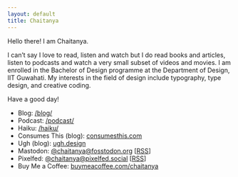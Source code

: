 ```yaml
---
layout: default
title: Chaitanya
---
```

Hello there! I am Chaitanya.

I can’t say I love to read, listen and watch but I do read books and articles, listen to podcasts and watch a very small subset of videos and movies. I am enrolled in the Bachelor of Design programme at the Department of Design, IIT Guwahati. My interests in the field of design include typography, type design, and creative coding.

Have a good day!

- Blog: [/blog/](https://chaitanya.page/blog/)
- Podcast: [/podcast/](https://chaitanya.page/podcast/)
- Haiku: [/haiku/](https://chaitanya.page/haiku/)
- Consumes This (blog): [consumesthis.com](https://consumesthis.com/)
- Ugh (blog): [ugh.design](http://ugh.design/)
- Mastodon: [@chaitanya@fosstodon.org](https://fosstodon.org/@chaitanya) \[[RSS](https://fosstodon.org/@chaitanya.rss)]
- Pixelfed: [@chaitanya@pixelfed.social](https://pixelfed.social/chaitanya) \[[RSS](https://pixelfed.social/users/chaitanya.atom)]
- Buy Me a Coffee: [buymeacoffee.com/chaitanya](https://www.buymeacoffee.com/chaitanya)